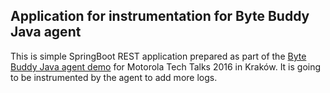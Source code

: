 ## Application for instrumentation for Byte Buddy Java agent

This is simple SpringBoot REST application prepared as part of the [Byte Buddy Java agent demo](https://github.com/jakubhalun/tt2016_byte_buddy_agent_demo) for Motorola Tech Talks 2016 in Kraków.
It is going to be instrumented by the agent to add more logs.
